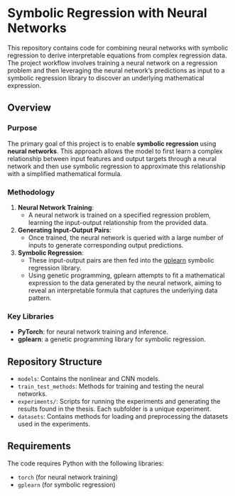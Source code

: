 # Symbolic Regression with Neural Networks

This repository contains code for combining neural networks with symbolic regression to derive interpretable equations from complex regression data. The project workflow involves training a neural network on a regression problem and then leveraging the neural network’s predictions as input to a symbolic regression library to discover an underlying mathematical expression.

## Overview

### Purpose
The primary goal of this project is to enable **symbolic regression** using **neural networks**. This approach allows the model to first learn a complex relationship between input features and output targets through a neural network and then use symbolic regression to approximate this relationship with a simplified mathematical formula.

### Methodology
1. **Neural Network Training**: 
   - A neural network is trained on a specified regression problem, learning the input-output relationship from the provided data.
2. **Generating Input-Output Pairs**:
   - Once trained, the neural network is queried with a large number of inputs to generate corresponding output predictions.
3. **Symbolic Regression**:
   - These input-output pairs are then fed into the [gplearn](https://gplearn.readthedocs.io/) symbolic regression library.
   - Using genetic programming, gplearn attempts to fit a mathematical expression to the data generated by the neural network, aiming to reveal an interpretable formula that captures the underlying data pattern.

### Key Libraries
- **PyTorch**: for neural network training and inference.
- **gplearn**: a genetic programming library for symbolic regression.

## Repository Structure
- `models`: Contains the nonlinear and CNN models.
- `train_test_methods`: Methods for training and testing the neural networks. 
- `experiments/`: Scripts for running the experiments and generating the results found in the thesis. Each subfolder is a unique experiment.
- `datasets`: Contains methods for loading and preprocessing the datasets used in the experiments.

## Requirements
The code requires Python with the following libraries:
- `torch` (for neural network training)
- `gplearn` (for symbolic regression)


